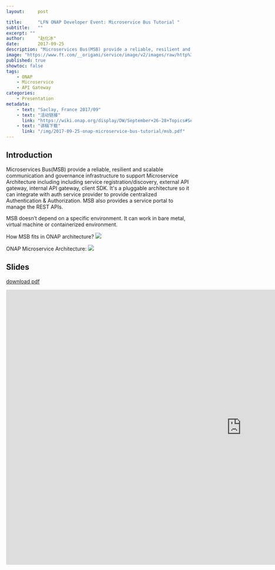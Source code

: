 ```yaml
---
layout:     post

title:      "LFN ONAP Developer Event: Microservice Bus Tutorial "
subtitle:   ""
excerpt: ""
author:     "赵化冰"
date:       2017-09-25
description: "Microservices Bus(MSB) provide a reliable, resilient and scalable communication and governance infrastructure to support Microservice Architecture including including service registration/discovery, external API gateway, internal API gateway, client SDK.It's a pluggable architecture so it can integrate with auth service provider to provide centralized Authentication & Authorization. MSB also provides a service portal to manage the REST APIs."
image: "https://www.ft.com/__origami/service/image/v2/images/raw/http%3A%2F%2Fcom.ft.imagepublish.upp-prod-us.s3.amazonaws.com%2F8a361812-5a1f-11ea-abe5-8e03987b7b20?fit=scale-down&source=next&width=700"
published: true
showtoc: false
tags:
    - ONAP
    - Microservice
    - API Gateway
categories:
    - Presentation
metadata:
    - text: "Saclay, France 2017/09"
    - text: "活动链接"
      link: "https://wiki.onap.org/display/DW/September+26-28+Topics#September2628Topics-M2"
    - text: "讲稿下载"
      link: "/img/2017-09-25-onap-microservice-bus-tutorial/msb.pdf"
---
```

## Introduction

Microservices Bus(MSB) provide a reliable, resilient and scalable communication and governance infrastructure to support Microservice Architecture including including service registration/discovery, external API gateway, internal API gateway, client SDK. It's a pluggable architecture so it can integrate with auth service provider to provide centralized Authentication & Authorization. MSB also provides a service portal to manage the REST APIs.

MSB doesn’t depend on a specific environment. It can work in bare metal, virtual machine or containerized environment.

How MSB fits in ONAP architecture?
![](/img/2017-09-25-onap-microservice-bus-tutorial/onap.png)

ONAP Microservice Architecture:
![](/img/2017-09-25-onap-microservice-bus-tutorial/msb.png)

## Slides

[download pdf](/img/2017-09-25-onap-microservice-bus-tutorial/msb.pdf)
<iframe src="https://docs.google.com/presentation/d/e/2PACX-1vQCC1f7MYJDSLA7wqtnuzf6ilPIxZr2hb2kwNqapvdBRzldTOuB_o9FK90Y782qjD18wBLkp9HK_-0P/embed?start=false&loop=false&delayms=3000" frameborder="0" width="1280" height="749" allowfullscreen="true" mozallowfullscreen="true" webkitallowfullscreen="true"></iframe>